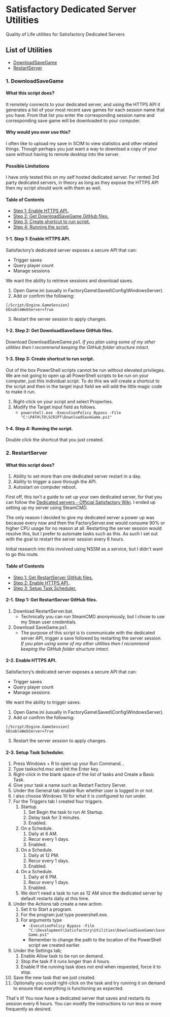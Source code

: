 # Satisfactory Dedicated Server Utilities
Quality of Life utilities for Satisfactory Dedicated Servers

## List of Utilities
* [DownloadSaveGame](#1-downloadsavegame)
* [RestartServer](#2-restartserver)


### 1. DownloadSaveGame


#### What this script does?

It remotely connects to your dedicated server, and using the HTTPS API it generates a list of your most recent save games for each session name that you have. From that list you enter the corresponding session name and corresponding save game will be downloaded to your computer.

#### Why would you ever use this?

I often like to upload my save in SCIM to view statistics and other related things. Though perhaps you just want a way to download a copy of your save without having to remote desktop into the server.

#### Possible Limitations

I have only tested this on my self hosted dedicated server. For rented 3rd party dedicated servers, in theory as long as they expose the HTTPS API then my script should work with them as well.

#### Table of Contents
* [Step 1: Enable HTTPS API.](#1-1-step-1-enable-https-api).
* [Step 2: Get DownloadSaveGame GitHub files.](#1-2-step-2-get-downloadsavegame-github-files)
* [Step 3: Create shortcut to run script.](#1-3-step-3-create-shortcut-to-run-script)
* [Step 4: Running the script.](#1-4-step-4-running-the-script)

#### 1-1. Step 1: Enable HTTPS API.

Satisfactory’s dedicated server exposes a secure API that can:
* Trigger saves
* Query player count
* Manage sessions

We want the ability to retrieve sessions and download saves.

1. Open Game.ini (usually in FactoryGame\Saved\Config\WindowsServer\).
2. Add or confirm the following:
```
[/Script/Engine.GameSession]
bEnableWebServer=True
```
3. Restart the server session to apply changes.

#### 1-2. Step 2: Get DownloadSaveGame GitHub files.

Download DownloadSaveGame.ps1.
_If you plan using some of my other utilities then I recommend keeping the GitHub folder structure intact._

#### 1-3. Step 3: Create shortcut to run script.

Out of the box PowerShell scripts cannot be run without elevated privileges. We are not going to open up all PowerShell scripts to be run on your computer, just this individual script. To do this we will create a shortcut to the script and then in the target input field we will add the little magic code to make it run.

1. Right-click on your script and select Properties.
2. Modify the Target input field as follows.
   - `powershell.exe -ExecutionPolicy Bypass -File "C:\PATH\TO\SCRIPT\DownloadSaveGame.ps1"`

#### 1-4. Step 4: Running the script.

Double click the shortcut that you just created.


### 2. RestartServer


#### What this script does?

1. Ability to set more than one dedicated server restart in a day.
2. Ability to trigger a save through the API.
3. Autostart on computer reboot.

First off, this isn't a guide to set up your own dedicated server, for that you can follow the [Dedicated servers - Official Satisfactory Wiki](https://satisfactory.wiki.gg/wiki/Dedicated_servers). I ended up setting up my server using SteamCMD.

The only reason I decided to give my dedicated server a power up was because every now and then the FactoryServer.exe would consume 90% or higher CPU usage for no reason at all. Restarting the server session would resolve this, but I prefer to automate tasks such as this. As such I set out with the goal to restart the server session every 6 hours.

Initial research into this involved using NSSM as a service, but I didn't want to go this route.

#### Table of Contents
* [Step 1: Get RestartServer GitHub files.](#2-1-step-1-get-restartserver-github-files)
* [Step 2: Enable HTTPS API.](#2-2-step-2-enable-https-api).
* [Step 3: Setup Task Scheduler.](#2-3-setup-task-scheduler)

#### 2-1. Step 1: Get RestartServer GitHub files.

1. Download RestartServer.bat.
   - Technically you can run SteamCMD anonymously, but I chose to use my Stean user credentials.
2. Download SaveGame.ps1.
   - The purpose of this script is to communicate with the dedicated server API, trigger a save followed by restarting the server session.
_If you plan using some of my other utilities then I recommend keeping the GitHub folder structure intact._

#### 2-2. Enable HTTPS API.

Satisfactory’s dedicated server exposes a secure API that can:
* Trigger saves
* Query player count
* Manage sessions

We want the ability to trigger saves.

1. Open Game.ini (usually in FactoryGame\Saved\Config\WindowsServer\).
2. Add or confirm the following:
```
[/Script/Engine.GameSession]
bEnableWebServer=True
```
3. Restart the server session to apply changes.

#### 2-3. Setup Task Scheduler.

1. Press Windows + R to open up your Run Command...
2. Type taskschd.msc and hit the Enter key.
3. Right-click in the blank space of the list of tasks and Create a Basic Task.
4. Give your task a name such as Restart Factory Server.
5. Under the General tab enable Run whether user is logged in or not.
6. I also choose Windows 10 for what it is configured to run under.
7. For the Triggers tab I created four triggers.
   1. Startup.
      1. Set Begin the task to run At Startup.
      2. Delay task for 3 minutes.
      3. Enabled.
   2. On a Schedule.
      1. Daily at 6 AM.
      2. Recur every 1 days.
      3. Enabled.
   3. On a Schedule.
      1. Daily at 12 PM.
      2. Recur every 1 days.
      3. Enabled.
   4. On a Schedule.
      1. Daily at 6 PM.
      2. Recur every 1 days.
      3. Enabled.
   5. We don't need a task to run as 12 AM since the dedicated server by default restarts daily at this time.
8. Under the Actions tab create a new action.
   1. Set it to Start a program.
   2. For the program just type powershell.exe.
   3. For arguments type
      - `-ExecutionPolicy Bypass -File "C:\Development\Satisfactory\Utilities\DownloadSaveGame\SaveGame.ps1"`
      - Remember to change the path to the location of the PowerShell script we created earlier.
9. Under the Settings tab;
    1. Enable Allow task to be run on demand.
    2. Stop the task if it runs longer than 4 hours.
    3. Enable If the running task does not end when requested, force it to stop.
10. Save the new task that we just created.
11. Optionally you could right-click on the task and try running it on demand to ensure that everything is functioning as expected.

That's it! You now have a dedicated server that saves and restarts its session every 6 hours. You can modify the instructions to run less or more frequently as desired.
